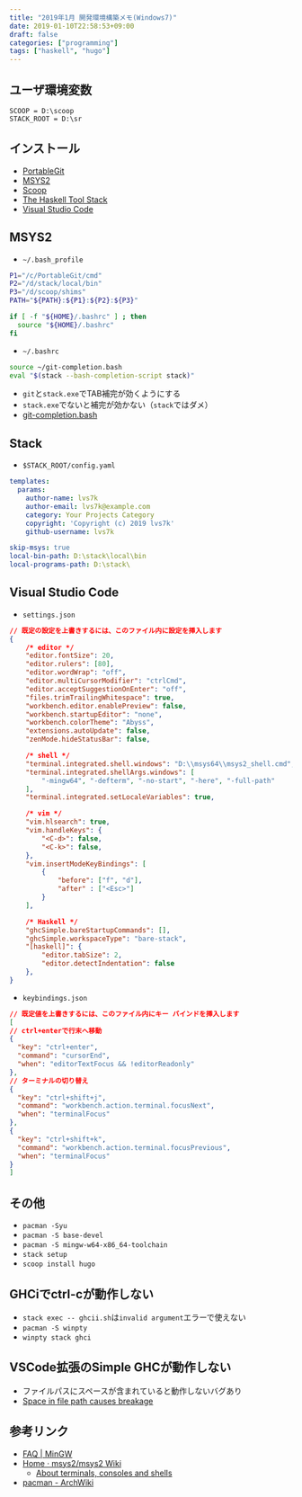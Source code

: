 ```yaml
---
title: "2019年1月 開発環境構築メモ(Windows7)"
date: 2019-01-10T22:58:53+09:00
draft: false
categories: ["programming"]
tags: ["haskell", "hugo"]
---
```


## ユーザ環境変数

```
SCOOP = D:\scoop
STACK_ROOT = D:\sr
```


## インストール

- [PortableGit](https://git-scm.com/download/win)
- [MSYS2](https://www.msys2.org/)
- [Scoop](https://scoop.sh/)
- [The Haskell Tool Stack](https://docs.haskellstack.org/en/stable/README/)
- [Visual Studio Code](https://code.visualstudio.com/)


## MSYS2

- `~/.bash_profile`

```bash
P1="/c/PortableGit/cmd"
P2="/d/stack/local/bin"
P3="/d/scoop/shims"
PATH="${PATH}:${P1}:${P2}:${P3}"

if [ -f "${HOME}/.bashrc" ] ; then
  source "${HOME}/.bashrc"
fi
```

- `~/.bashrc`

```bash
source ~/git-completion.bash
eval "$(stack --bash-completion-script stack)"
```

- `git`と`stack.exe`でTAB補完が効くようにする
- `stack.exe`でないと補完が効かない（`stack`ではダメ）
- [git-completion.bash](https://github.com/git/git/tree/master/contrib/completion)


## Stack

- `$STACK_ROOT/config.yaml`

```yaml
templates:
  params:
    author-name: lvs7k
    author-email: lvs7k@example.com
    category: Your Projects Category
    copyright: 'Copyright (c) 2019 lvs7k'
    github-username: lvs7k

skip-msys: true
local-bin-path: D:\stack\local\bin
local-programs-path: D:\stack\
```


## Visual Studio Code

- `settings.json`

```json
// 既定の設定を上書きするには、このファイル内に設定を挿入します
{
    /* editor */
    "editor.fontSize": 20,
    "editor.rulers": [80],
    "editor.wordWrap": "off",
    "editor.multiCursorModifier": "ctrlCmd",
    "editor.acceptSuggestionOnEnter": "off",
    "files.trimTrailingWhitespace": true,
    "workbench.editor.enablePreview": false,
    "workbench.startupEditor": "none",
    "workbench.colorTheme": "Abyss",
    "extensions.autoUpdate": false,
    "zenMode.hideStatusBar": false,

    /* shell */
    "terminal.integrated.shell.windows": "D:\\msys64\\msys2_shell.cmd",
    "terminal.integrated.shellArgs.windows": [
        "-mingw64", "-defterm", "-no-start", "-here", "-full-path"
    ],
    "terminal.integrated.setLocaleVariables": true,

    /* vim */
    "vim.hlsearch": true,
    "vim.handleKeys": {
        "<C-d>": false,
        "<C-k>": false,
    },
    "vim.insertModeKeyBindings": [
        {
            "before": ["f", "d"],
            "after" : ["<Esc>"]
        }
    ],

    /* Haskell */
    "ghcSimple.bareStartupCommands": [],
    "ghcSimple.workspaceType": "bare-stack",
    "[haskell]": {
        "editor.tabSize": 2,
        "editor.detectIndentation": false
    },
}
```

- `keybindings.json`

```json
// 既定値を上書きするには、このファイル内にキー バインドを挿入します
[
// ctrl+enterで行末へ移動
{
  "key": "ctrl+enter",
  "command": "cursorEnd",
  "when": "editorTextFocus && !editorReadonly"
},
// ターミナルの切り替え
{
  "key": "ctrl+shift+j",
  "command": "workbench.action.terminal.focusNext",
  "when": "terminalFocus"
},
{
  "key": "ctrl+shift+k",
  "command": "workbench.action.terminal.focusPrevious",
  "when": "terminalFocus"
}
]
```


## その他

- `pacman -Syu`
- `pacman -S base-devel`
- `pacman -S mingw-w64-x86_64-toolchain`
- `stack setup`
- `scoop install hugo`


## GHCiでctrl-cが動作しない

- `stack exec -- ghcii.sh`は`invalid argument`エラーで使えない
- `pacman -S winpty`
- `winpty stack ghci`


## VSCode拡張のSimple GHCが動作しない

- ファイルパスにスペースが含まれていると動作しないバグあり
- [Space in file path causes breakage](https://github.com/dramforever/vscode-ghc-simple/issues/14)


## 参考リンク

- [FAQ | MinGW](http://www.mingw.org/wiki/FAQ)
- [Home · msys2/msys2 Wiki](https://github.com/msys2/msys2/wiki)
    - [About terminals, consoles and shells](https://github.com/msys2/msys2/wiki/Terminals)
- [pacman - ArchWiki](https://wiki.archlinux.jp/index.php/Pacman)